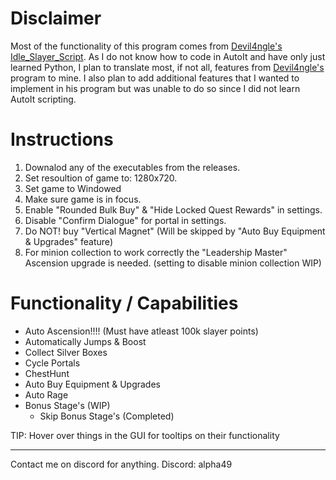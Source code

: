 # Disclaimer
Most of the functionality of this program comes from [Devil4ngle's Idle_Slayer_Script](https://github.com/Devil4ngle/Idle_Slayer_Script). As I do not know how to code in AutoIt and have only just learned Python, I plan to translate most, if not all, features from [Devil4ngle's](https://github.com/Devil4ngle/Idle_Slayer_Script) program to mine. I also plan to add additional features that I wanted to implement in his program but was unable to do so since I did not learn AutoIt scripting.

# Instructions
1. Downalod any of the executables from the releases.
2. Set resoultion of game to: 1280x720.
3. Set game to Windowed
4. Make sure game is in focus.
5. Enable "Rounded Bulk Buy" & "Hide Locked Quest Rewards" in settings.
6. Disable "Confirm Dialogue" for portal in settings.
7. Do NOT! buy "Vertical Magnet" (Will be skipped by "Auto Buy Equipment & Upgrades" feature)
8. For minion collection to work correctly the "Leadership Master" Ascension upgrade is needed. (setting to disable minion collection WIP) 

# Functionality / Capabilities
- Auto Ascension!!!! (Must have atleast 100k slayer points)
- Automatically Jumps & Boost
- Collect Silver Boxes
- Cycle Portals
- ChestHunt
- Auto Buy Equipment & Upgrades
- Auto Rage
- Bonus Stage's (WIP)
  - Skip Bonus Stage's (Completed)

TIP: Hover over things in the GUI for tooltips on their functionality

---

Contact me on discord for anything.
Discord: alpha49
